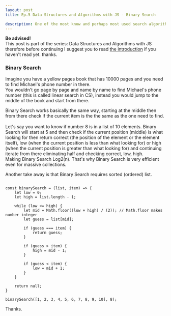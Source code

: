 ```yaml
---
layout: post
title: Ep.5 Data Structures and Algorithms with JS - Binary Search

description: One of the most know and perhaps most used search algorithm. Binary Search.
---
```


<div class="intro-series">
    <strong>Be advised!</strong> <br> 
    This post is part of the series: Data Structures and Algorithms with JS therefore before continuing I suggest you to read <a href="/blog/javascript-data-structure-algorithms-series-ep1/" title="Data Structures and Algorithms Ep.1">the introduction</a> if you haven't read yet. thanks.
</div>


### Binary Search

Imagine you have a yellow pages book that has 10000 pages and you need to find Michael's phone number in there. <br> 
You wouldn't go page by page and name by name to find Michael's phone number (this is called linear search in CS), instead you would jump to the middle of the book and start from there.

Binary Search works basically the same way, starting at the middle then from there check if the current item is the the same as the one need to find. <br>
<br>
Let's say you want to know if number 8 is in a list of 10 elements. Binary Search will start at 5 and then check if the current position (middle) is what looking for then return correct (the position of the element or the element itself), 
low (when the current position is less than what looking for) or high (when the current position is greater than what looking for) and continuing iterate from there eliminating half and checking correct, low, high. <br>
Making Binary Search Log2(n). That's why Binary Search is very efficient even for massive collections. 

Another take away is that Binary Search requires sorted (ordered) list.

<pre><code data-language="javascript">
const binarySearch = (list, item) => {
    let low = 0;
    let high = list.length - 1;

    while (low <= high) {
        let mid = Math.floor((low + high) / (2)); // Math.floor makes number integer
        let guess = list[mid];

        if (guess === item) {
            return guess;
        }

        if (guess > item) {
            high = mid - 1;
        }

        if (guess < item) {
            low = mid + 1;
        }
    }

    return null;
}

binarySearch([1, 2, 3, 4, 5, 6, 7, 8, 9, 10], 8);
</code></pre>

Thanks.